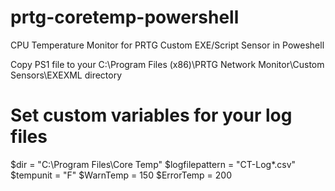 # prtg-coretemp-powershell
CPU Temperature Monitor for PRTG Custom EXE/Script Sensor in Poweshell

Copy PS1 file to your C:\Program Files (x86)\PRTG Network Monitor\Custom Sensors\EXEXML directory

# Set custom variables for your log files
$dir = "C:\Program Files\Core Temp\"
$logfilepattern = "CT-Log*.csv"
$tempunit = "F"
$WarnTemp = 150
$ErrorTemp = 200


